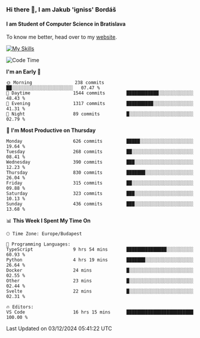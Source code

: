 ### Hi there 👋, I am Jakub 'igniss' Bordáš

#### I am Student of Computer Science in Bratislava
To know me better, head over to my [website](https://bordas.sk).

[![My Skills](https://skillicons.dev/icons?i=js,html,css,figma,svelte,java,kotlin,python,postgresql,typescript,nest,nodejs)](https://bordas.sk)


<!--START_SECTION:waka-->
![Code Time](http://img.shields.io/badge/Code%20Time-1%2C606%20hrs%2055%20mins-blue)

**I'm an Early 🐤** 

```text
🌞 Morning                238 commits         ██░░░░░░░░░░░░░░░░░░░░░░░   07.47 % 
🌆 Daytime                1544 commits        ████████████░░░░░░░░░░░░░   48.43 % 
🌃 Evening                1317 commits        ██████████░░░░░░░░░░░░░░░   41.31 % 
🌙 Night                  89 commits          █░░░░░░░░░░░░░░░░░░░░░░░░   02.79 % 
```
📅 **I'm Most Productive on Thursday** 

```text
Monday                   626 commits         █████░░░░░░░░░░░░░░░░░░░░   19.64 % 
Tuesday                  268 commits         ██░░░░░░░░░░░░░░░░░░░░░░░   08.41 % 
Wednesday                390 commits         ███░░░░░░░░░░░░░░░░░░░░░░   12.23 % 
Thursday                 830 commits         ███████░░░░░░░░░░░░░░░░░░   26.04 % 
Friday                   315 commits         ██░░░░░░░░░░░░░░░░░░░░░░░   09.88 % 
Saturday                 323 commits         ███░░░░░░░░░░░░░░░░░░░░░░   10.13 % 
Sunday                   436 commits         ███░░░░░░░░░░░░░░░░░░░░░░   13.68 % 
```


📊 **This Week I Spent My Time On** 

```text
🕑︎ Time Zone: Europe/Budapest

💬 Programming Languages: 
TypeScript               9 hrs 54 mins       ███████████████░░░░░░░░░░   60.93 % 
Python                   4 hrs 19 mins       ███████░░░░░░░░░░░░░░░░░░   26.64 % 
Docker                   24 mins             █░░░░░░░░░░░░░░░░░░░░░░░░   02.55 % 
Other                    23 mins             █░░░░░░░░░░░░░░░░░░░░░░░░   02.44 % 
Svelte                   22 mins             █░░░░░░░░░░░░░░░░░░░░░░░░   02.31 % 

🔥 Editors: 
VS Code                  16 hrs 15 mins      █████████████████████████   100.00 % 
```


 Last Updated on 03/12/2024 05:41:22 UTC
<!--END_SECTION:waka-->
